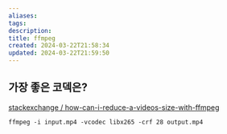 ```yaml
---
aliases: 
tags: 
description:
title: ffmpeg
created: 2024-03-22T21:58:34
updated: 2024-03-22T21:59:50
---
```


## 가장 좋은 코덱은?

[stackexchange / how-can-i-reduce-a-videos-size-with-ffmpeg](https://unix.stackexchange.com/questions/28803/how-can-i-reduce-a-videos-size-with-ffmpeg)

```
ffmpeg -i input.mp4 -vcodec libx265 -crf 28 output.mp4
```
